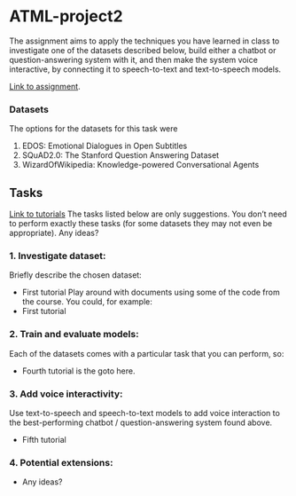 # ATML-project2
The assignment aims to apply the techniques you have learned in class to investigate one of the datasets described below, build either a chatbot or question-answering system with it, and then make the system voice interactive, by connecting it to speech-to-text and text-to-speech models.

[Link to assignment](https://drive.google.com/file/d/1S_UfmLWsszGQBZ6wpc83HbrjHO2Fa5xc/view).

### Datasets
The options for the datasets for this task were 
  1. EDOS: Emotional Dialogues in Open Subtitles
  3. SQuAD2.0: The Stanford Question Answering Dataset
  4. WizardOfWikipedia: Knowledge-powered Conversational Agents


## Tasks
[Link to tutorials](https://drive.google.com/drive/folders/1d8cwe1BSvUhtO4gCgVciIEn2p5tqZsFd)
The tasks listed below are only suggestions. You don’t need to perform exactly these tasks (for some
datasets they may not even be appropriate). 
Any ideas?

### 1. Investigate dataset:
Briefly describe the chosen dataset:
- First tutorial 
Play around with documents using some of the code from the course. You could, for example:
- First tutorial

### 2. Train and evaluate models:
Each of the datasets comes with a particular task that you can perform, so:
- Fourth tutorial is the goto here.

### 3. Add voice interactivity:
Use text-to-speech and speech-to-text models to add voice interaction to the best-performing chatbot / question-answering system found above.
- Fifth tutorial

### 4. Potential extensions:
- Any ideas?
